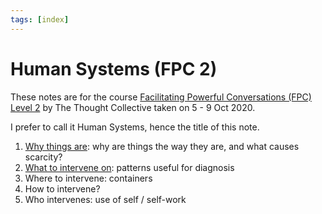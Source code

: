 ```yaml
---
tags: [index]
---
```


# Human Systems (FPC 2)

These notes are for the course [Facilitating Powerful Conversations (FPC) Level 2](https://thethoughtcollective.com.sg/class_details/FACILITATING_POWERFUL_CONVERSATIONS_LEVEL_2) by The Thought Collective taken on 5 - 9 Oct 2020.

I prefer to call it Human Systems, hence the title of this note.

1. [Why things are](why-things-are-in-systems.md): why are things the way they are, and what causes scarcity?
2. [What to intervene on](patterns-in-systems.md): patterns useful for diagnosis
3. Where to intervene: containers
4. How to intervene?
5. Who intervenes: use of self / self-work
